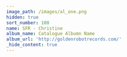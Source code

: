 ```yaml
---
image_path: /images/al_one.png
hidden: true
sort_number: 100
name: SFR - Christine
album_name: Catalogue Albumn Name
album_url: 'http://goldenrobotrecords.com/'
_hide_content: true
---
```

